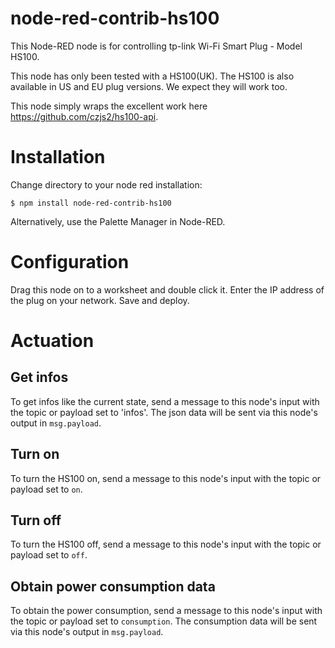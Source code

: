 # node-red-contrib-hs100

This Node-RED node is for controlling tp-link Wi-Fi Smart Plug - Model HS100.

This node has only been tested with a HS100(UK). The HS100 is also available in US and EU plug versions. We expect they will work too.

This node simply wraps the excellent work here https://github.com/czjs2/hs100-api. 

# Installation

Change directory to your node red installation:

    $ npm install node-red-contrib-hs100
  
Alternatively, use the Palette Manager in Node-RED.

# Configuration

Drag this node on to a worksheet and double click it. Enter the IP address of the plug on your network. Save and deploy.


# Actuation

## Get infos

To get infos like the current state, send a message to this node's input with the topic or payload set to 'infos'.
The json data will be sent via this node's output in `msg.payload`.

## Turn on

To turn the HS100 on, send a message to this node's input with the topic or payload set to `on`.

## Turn off

To turn the HS100 off, send a message to this node's input with the topic or payload set to `off`.

## Obtain power consumption data

To obtain the power consumption, send a message to this node's input with the topic or payload set to `consumption`. 
The consumption data will be sent via this node's output in `msg.payload`.
